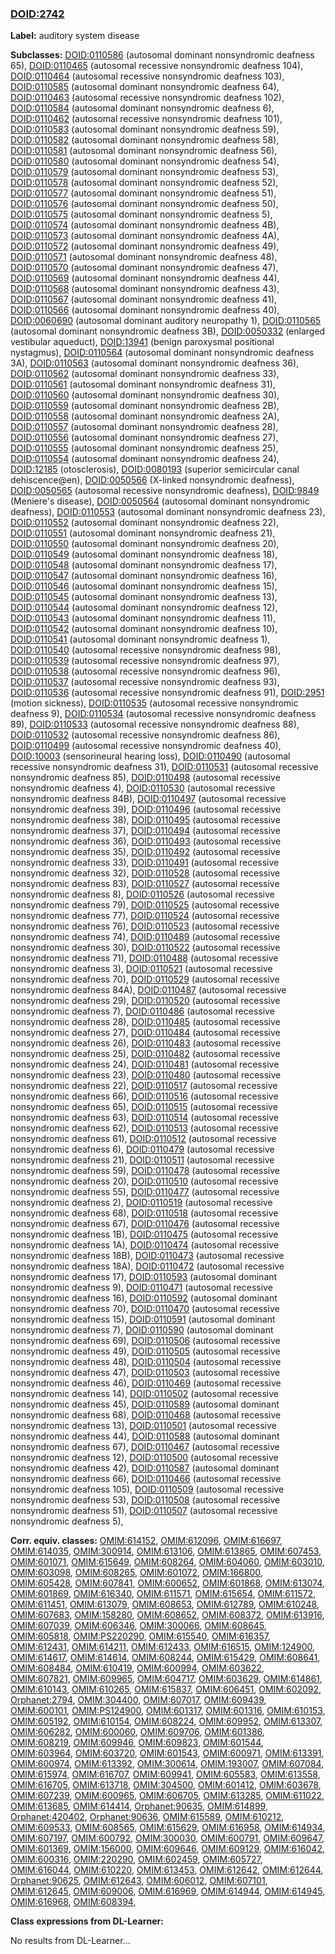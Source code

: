 
### [DOID:2742](http://purl.obolibrary.org/obo/DOID_2742)
**Label:** auditory system disease

**Subclasses:** [DOID:0110586](http://purl.obolibrary.org/obo/DOID_0110586) (autosomal dominant nonsyndromic deafness 65), [DOID:0110465](http://purl.obolibrary.org/obo/DOID_0110465) (autosomal recessive nonsyndromic deafness 104), [DOID:0110464](http://purl.obolibrary.org/obo/DOID_0110464) (autosomal recessive nonsyndromic deafness 103), [DOID:0110585](http://purl.obolibrary.org/obo/DOID_0110585) (autosomal dominant nonsyndromic deafness 64), [DOID:0110463](http://purl.obolibrary.org/obo/DOID_0110463) (autosomal recessive nonsyndromic deafness 102), [DOID:0110584](http://purl.obolibrary.org/obo/DOID_0110584) (autosomal dominant nonsyndromic deafness 6), [DOID:0110462](http://purl.obolibrary.org/obo/DOID_0110462) (autosomal recessive nonsyndromic deafness 101), [DOID:0110583](http://purl.obolibrary.org/obo/DOID_0110583) (autosomal dominant nonsyndromic deafness 59), [DOID:0110582](http://purl.obolibrary.org/obo/DOID_0110582) (autosomal dominant nonsyndromic deafness 58), [DOID:0110581](http://purl.obolibrary.org/obo/DOID_0110581) (autosomal dominant nonsyndromic deafness 56), [DOID:0110580](http://purl.obolibrary.org/obo/DOID_0110580) (autosomal dominant nonsyndromic deafness 54), [DOID:0110579](http://purl.obolibrary.org/obo/DOID_0110579) (autosomal dominant nonsyndromic deafness 53), [DOID:0110578](http://purl.obolibrary.org/obo/DOID_0110578) (autosomal dominant nonsyndromic deafness 52), [DOID:0110577](http://purl.obolibrary.org/obo/DOID_0110577) (autosomal dominant nonsyndromic deafness 51), [DOID:0110576](http://purl.obolibrary.org/obo/DOID_0110576) (autosomal dominant nonsyndromic deafness 50), [DOID:0110575](http://purl.obolibrary.org/obo/DOID_0110575) (autosomal dominant nonsyndromic deafness 5), [DOID:0110574](http://purl.obolibrary.org/obo/DOID_0110574) (autosomal dominant nonsyndromic deafness 4B), [DOID:0110573](http://purl.obolibrary.org/obo/DOID_0110573) (autosomal dominant nonsyndromic deafness 4A), [DOID:0110572](http://purl.obolibrary.org/obo/DOID_0110572) (autosomal dominant nonsyndromic deafness 49), [DOID:0110571](http://purl.obolibrary.org/obo/DOID_0110571) (autosomal dominant nonsyndromic deafness 48), [DOID:0110570](http://purl.obolibrary.org/obo/DOID_0110570) (autosomal dominant nonsyndromic deafness 47), [DOID:0110569](http://purl.obolibrary.org/obo/DOID_0110569) (autosomal dominant nonsyndromic deafness 44), [DOID:0110568](http://purl.obolibrary.org/obo/DOID_0110568) (autosomal dominant nonsyndromic deafness 43), [DOID:0110567](http://purl.obolibrary.org/obo/DOID_0110567) (autosomal dominant nonsyndromic deafness 41), [DOID:0110566](http://purl.obolibrary.org/obo/DOID_0110566) (autosomal dominant nonsyndromic deafness 40), [DOID:0060690](http://purl.obolibrary.org/obo/DOID_0060690) (autosomal dominant auditory neuropathy 1), [DOID:0110565](http://purl.obolibrary.org/obo/DOID_0110565) (autosomal dominant nonsyndromic deafness 3B), [DOID:0050332](http://purl.obolibrary.org/obo/DOID_0050332) (enlarged vestibular aqueduct), [DOID:13941](http://purl.obolibrary.org/obo/DOID_13941) (benign paroxysmal positional nystagmus), [DOID:0110564](http://purl.obolibrary.org/obo/DOID_0110564) (autosomal dominant nonsyndromic deafness 3A), [DOID:0110563](http://purl.obolibrary.org/obo/DOID_0110563) (autosomal dominant nonsyndromic deafness 36), [DOID:0110562](http://purl.obolibrary.org/obo/DOID_0110562) (autosomal dominant nonsyndromic deafness 33), [DOID:0110561](http://purl.obolibrary.org/obo/DOID_0110561) (autosomal dominant nonsyndromic deafness 31), [DOID:0110560](http://purl.obolibrary.org/obo/DOID_0110560) (autosomal dominant nonsyndromic deafness 30), [DOID:0110559](http://purl.obolibrary.org/obo/DOID_0110559) (autosomal dominant nonsyndromic deafness 2B), [DOID:0110558](http://purl.obolibrary.org/obo/DOID_0110558) (autosomal dominant nonsyndromic deafness 2A), [DOID:0110557](http://purl.obolibrary.org/obo/DOID_0110557) (autosomal dominant nonsyndromic deafness 28), [DOID:0110556](http://purl.obolibrary.org/obo/DOID_0110556) (autosomal dominant nonsyndromic deafness 27), [DOID:0110555](http://purl.obolibrary.org/obo/DOID_0110555) (autosomal dominant nonsyndromic deafness 25), [DOID:0110554](http://purl.obolibrary.org/obo/DOID_0110554) (autosomal dominant nonsyndromic deafness 24), [DOID:12185](http://purl.obolibrary.org/obo/DOID_12185) (otosclerosis), [DOID:0080193](http://purl.obolibrary.org/obo/DOID_0080193) (superior semicircular canal dehiscence@en), [DOID:0050566](http://purl.obolibrary.org/obo/DOID_0050566) (X-linked nonsyndromic deafness), [DOID:0050565](http://purl.obolibrary.org/obo/DOID_0050565) (autosomal recessive nonsyndromic deafness), [DOID:9849](http://purl.obolibrary.org/obo/DOID_9849) (Meniere's disease), [DOID:0050564](http://purl.obolibrary.org/obo/DOID_0050564) (autosomal dominant nonsyndromic deafness), [DOID:0110553](http://purl.obolibrary.org/obo/DOID_0110553) (autosomal dominant nonsyndromic deafness 23), [DOID:0110552](http://purl.obolibrary.org/obo/DOID_0110552) (autosomal dominant nonsyndromic deafness 22), [DOID:0110551](http://purl.obolibrary.org/obo/DOID_0110551) (autosomal dominant nonsyndromic deafness 21), [DOID:0110550](http://purl.obolibrary.org/obo/DOID_0110550) (autosomal dominant nonsyndromic deafness 20), [DOID:0110549](http://purl.obolibrary.org/obo/DOID_0110549) (autosomal dominant nonsyndromic deafness 18), [DOID:0110548](http://purl.obolibrary.org/obo/DOID_0110548) (autosomal dominant nonsyndromic deafness 17), [DOID:0110547](http://purl.obolibrary.org/obo/DOID_0110547) (autosomal dominant nonsyndromic deafness 16), [DOID:0110546](http://purl.obolibrary.org/obo/DOID_0110546) (autosomal dominant nonsyndromic deafness 15), [DOID:0110545](http://purl.obolibrary.org/obo/DOID_0110545) (autosomal dominant nonsyndromic deafness 13), [DOID:0110544](http://purl.obolibrary.org/obo/DOID_0110544) (autosomal dominant nonsyndromic deafness 12), [DOID:0110543](http://purl.obolibrary.org/obo/DOID_0110543) (autosomal dominant nonsyndromic deafness 11), [DOID:0110542](http://purl.obolibrary.org/obo/DOID_0110542) (autosomal dominant nonsyndromic deafness 10), [DOID:0110541](http://purl.obolibrary.org/obo/DOID_0110541) (autosomal dominant nonsyndromic deafness 1), [DOID:0110540](http://purl.obolibrary.org/obo/DOID_0110540) (autosomal recessive nonsyndromic deafness 98), [DOID:0110539](http://purl.obolibrary.org/obo/DOID_0110539) (autosomal recessive nonsyndromic deafness 97), [DOID:0110538](http://purl.obolibrary.org/obo/DOID_0110538) (autosomal recessive nonsyndromic deafness 96), [DOID:0110537](http://purl.obolibrary.org/obo/DOID_0110537) (autosomal recessive nonsyndromic deafness 93), [DOID:0110536](http://purl.obolibrary.org/obo/DOID_0110536) (autosomal recessive nonsyndromic deafness 91), [DOID:2951](http://purl.obolibrary.org/obo/DOID_2951) (motion sickness), [DOID:0110535](http://purl.obolibrary.org/obo/DOID_0110535) (autosomal recessive nonsyndromic deafness 9), [DOID:0110534](http://purl.obolibrary.org/obo/DOID_0110534) (autosomal recessive nonsyndromic deafness 89), [DOID:0110533](http://purl.obolibrary.org/obo/DOID_0110533) (autosomal recessive nonsyndromic deafness 88), [DOID:0110532](http://purl.obolibrary.org/obo/DOID_0110532) (autosomal recessive nonsyndromic deafness 86), [DOID:0110499](http://purl.obolibrary.org/obo/DOID_0110499) (autosomal recessive nonsyndromic deafness 40), [DOID:10003](http://purl.obolibrary.org/obo/DOID_10003) (sensorineural hearing loss), [DOID:0110490](http://purl.obolibrary.org/obo/DOID_0110490) (autosomal recessive nonsyndromic deafness 31), [DOID:0110531](http://purl.obolibrary.org/obo/DOID_0110531) (autosomal recessive nonsyndromic deafness 85), [DOID:0110498](http://purl.obolibrary.org/obo/DOID_0110498) (autosomal recessive nonsyndromic deafness 4), [DOID:0110530](http://purl.obolibrary.org/obo/DOID_0110530) (autosomal recessive nonsyndromic deafness 84B), [DOID:0110497](http://purl.obolibrary.org/obo/DOID_0110497) (autosomal recessive nonsyndromic deafness 39), [DOID:0110496](http://purl.obolibrary.org/obo/DOID_0110496) (autosomal recessive nonsyndromic deafness 38), [DOID:0110495](http://purl.obolibrary.org/obo/DOID_0110495) (autosomal recessive nonsyndromic deafness 37), [DOID:0110494](http://purl.obolibrary.org/obo/DOID_0110494) (autosomal recessive nonsyndromic deafness 36), [DOID:0110493](http://purl.obolibrary.org/obo/DOID_0110493) (autosomal recessive nonsyndromic deafness 35), [DOID:0110492](http://purl.obolibrary.org/obo/DOID_0110492) (autosomal recessive nonsyndromic deafness 33), [DOID:0110491](http://purl.obolibrary.org/obo/DOID_0110491) (autosomal recessive nonsyndromic deafness 32), [DOID:0110528](http://purl.obolibrary.org/obo/DOID_0110528) (autosomal recessive nonsyndromic deafness 83), [DOID:0110527](http://purl.obolibrary.org/obo/DOID_0110527) (autosomal recessive nonsyndromic deafness 8), [DOID:0110526](http://purl.obolibrary.org/obo/DOID_0110526) (autosomal recessive nonsyndromic deafness 79), [DOID:0110525](http://purl.obolibrary.org/obo/DOID_0110525) (autosomal recessive nonsyndromic deafness 77), [DOID:0110524](http://purl.obolibrary.org/obo/DOID_0110524) (autosomal recessive nonsyndromic deafness 76), [DOID:0110523](http://purl.obolibrary.org/obo/DOID_0110523) (autosomal recessive nonsyndromic deafness 74), [DOID:0110489](http://purl.obolibrary.org/obo/DOID_0110489) (autosomal recessive nonsyndromic deafness 30), [DOID:0110522](http://purl.obolibrary.org/obo/DOID_0110522) (autosomal recessive nonsyndromic deafness 71), [DOID:0110488](http://purl.obolibrary.org/obo/DOID_0110488) (autosomal recessive nonsyndromic deafness 3), [DOID:0110521](http://purl.obolibrary.org/obo/DOID_0110521) (autosomal recessive nonsyndromic deafness 70), [DOID:0110529](http://purl.obolibrary.org/obo/DOID_0110529) (autosomal recessive nonsyndromic deafness 84A), [DOID:0110487](http://purl.obolibrary.org/obo/DOID_0110487) (autosomal recessive nonsyndromic deafness 29), [DOID:0110520](http://purl.obolibrary.org/obo/DOID_0110520) (autosomal recessive nonsyndromic deafness 7), [DOID:0110486](http://purl.obolibrary.org/obo/DOID_0110486) (autosomal recessive nonsyndromic deafness 28), [DOID:0110485](http://purl.obolibrary.org/obo/DOID_0110485) (autosomal recessive nonsyndromic deafness 27), [DOID:0110484](http://purl.obolibrary.org/obo/DOID_0110484) (autosomal recessive nonsyndromic deafness 26), [DOID:0110483](http://purl.obolibrary.org/obo/DOID_0110483) (autosomal recessive nonsyndromic deafness 25), [DOID:0110482](http://purl.obolibrary.org/obo/DOID_0110482) (autosomal recessive nonsyndromic deafness 24), [DOID:0110481](http://purl.obolibrary.org/obo/DOID_0110481) (autosomal recessive nonsyndromic deafness 23), [DOID:0110480](http://purl.obolibrary.org/obo/DOID_0110480) (autosomal recessive nonsyndromic deafness 22), [DOID:0110517](http://purl.obolibrary.org/obo/DOID_0110517) (autosomal recessive nonsyndromic deafness 66), [DOID:0110516](http://purl.obolibrary.org/obo/DOID_0110516) (autosomal recessive nonsyndromic deafness 65), [DOID:0110515](http://purl.obolibrary.org/obo/DOID_0110515) (autosomal recessive nonsyndromic deafness 63), [DOID:0110514](http://purl.obolibrary.org/obo/DOID_0110514) (autosomal recessive nonsyndromic deafness 62), [DOID:0110513](http://purl.obolibrary.org/obo/DOID_0110513) (autosomal recessive nonsyndromic deafness 61), [DOID:0110512](http://purl.obolibrary.org/obo/DOID_0110512) (autosomal recessive nonsyndromic deafness 6), [DOID:0110479](http://purl.obolibrary.org/obo/DOID_0110479) (autosomal recessive nonsyndromic deafness 21), [DOID:0110511](http://purl.obolibrary.org/obo/DOID_0110511) (autosomal recessive nonsyndromic deafness 59), [DOID:0110478](http://purl.obolibrary.org/obo/DOID_0110478) (autosomal recessive nonsyndromic deafness 20), [DOID:0110510](http://purl.obolibrary.org/obo/DOID_0110510) (autosomal recessive nonsyndromic deafness 55), [DOID:0110477](http://purl.obolibrary.org/obo/DOID_0110477) (autosomal recessive nonsyndromic deafness 2), [DOID:0110519](http://purl.obolibrary.org/obo/DOID_0110519) (autosomal recessive nonsyndromic deafness 68), [DOID:0110518](http://purl.obolibrary.org/obo/DOID_0110518) (autosomal recessive nonsyndromic deafness 67), [DOID:0110476](http://purl.obolibrary.org/obo/DOID_0110476) (autosomal recessive nonsyndromic deafness 1B), [DOID:0110475](http://purl.obolibrary.org/obo/DOID_0110475) (autosomal recessive nonsyndromic deafness 1A), [DOID:0110474](http://purl.obolibrary.org/obo/DOID_0110474) (autosomal recessive nonsyndromic deafness 18B), [DOID:0110473](http://purl.obolibrary.org/obo/DOID_0110473) (autosomal recessive nonsyndromic deafness 18A), [DOID:0110472](http://purl.obolibrary.org/obo/DOID_0110472) (autosomal recessive nonsyndromic deafness 17), [DOID:0110593](http://purl.obolibrary.org/obo/DOID_0110593) (autosomal dominant nonsyndromic deafness 9), [DOID:0110471](http://purl.obolibrary.org/obo/DOID_0110471) (autosomal recessive nonsyndromic deafness 16), [DOID:0110592](http://purl.obolibrary.org/obo/DOID_0110592) (autosomal dominant nonsyndromic deafness 70), [DOID:0110470](http://purl.obolibrary.org/obo/DOID_0110470) (autosomal recessive nonsyndromic deafness 15), [DOID:0110591](http://purl.obolibrary.org/obo/DOID_0110591) (autosomal dominant nonsyndromic deafness 7), [DOID:0110590](http://purl.obolibrary.org/obo/DOID_0110590) (autosomal dominant nonsyndromic deafness 69), [DOID:0110506](http://purl.obolibrary.org/obo/DOID_0110506) (autosomal recessive nonsyndromic deafness 49), [DOID:0110505](http://purl.obolibrary.org/obo/DOID_0110505) (autosomal recessive nonsyndromic deafness 48), [DOID:0110504](http://purl.obolibrary.org/obo/DOID_0110504) (autosomal recessive nonsyndromic deafness 47), [DOID:0110503](http://purl.obolibrary.org/obo/DOID_0110503) (autosomal recessive nonsyndromic deafness 46), [DOID:0110469](http://purl.obolibrary.org/obo/DOID_0110469) (autosomal recessive nonsyndromic deafness 14), [DOID:0110502](http://purl.obolibrary.org/obo/DOID_0110502) (autosomal recessive nonsyndromic deafness 45), [DOID:0110589](http://purl.obolibrary.org/obo/DOID_0110589) (autosomal dominant nonsyndromic deafness 68), [DOID:0110468](http://purl.obolibrary.org/obo/DOID_0110468) (autosomal recessive nonsyndromic deafness 13), [DOID:0110501](http://purl.obolibrary.org/obo/DOID_0110501) (autosomal recessive nonsyndromic deafness 44), [DOID:0110588](http://purl.obolibrary.org/obo/DOID_0110588) (autosomal dominant nonsyndromic deafness 67), [DOID:0110467](http://purl.obolibrary.org/obo/DOID_0110467) (autosomal recessive nonsyndromic deafness 12), [DOID:0110500](http://purl.obolibrary.org/obo/DOID_0110500) (autosomal recessive nonsyndromic deafness 42), [DOID:0110587](http://purl.obolibrary.org/obo/DOID_0110587) (autosomal dominant nonsyndromic deafness 66), [DOID:0110466](http://purl.obolibrary.org/obo/DOID_0110466) (autosomal recessive nonsyndromic deafness 105), [DOID:0110509](http://purl.obolibrary.org/obo/DOID_0110509) (autosomal recessive nonsyndromic deafness 53), [DOID:0110508](http://purl.obolibrary.org/obo/DOID_0110508) (autosomal recessive nonsyndromic deafness 51), [DOID:0110507](http://purl.obolibrary.org/obo/DOID_0110507) (autosomal recessive nonsyndromic deafness 5), 

**Corr. equiv. classes:** [OMIM:614152](http://purl.obolibrary.org/obo/OMIM_614152), [OMIM:612096](http://purl.obolibrary.org/obo/OMIM_612096), [OMIM:616697](http://purl.obolibrary.org/obo/OMIM_616697), [OMIM:614035](http://purl.obolibrary.org/obo/OMIM_614035), [OMIM:300914](http://purl.obolibrary.org/obo/OMIM_300914), [OMIM:613106](http://purl.obolibrary.org/obo/OMIM_613106), [OMIM:613865](http://purl.obolibrary.org/obo/OMIM_613865), [OMIM:607453](http://purl.obolibrary.org/obo/OMIM_607453), [OMIM:601071](http://purl.obolibrary.org/obo/OMIM_601071), [OMIM:615649](http://purl.obolibrary.org/obo/OMIM_615649), [OMIM:608264](http://purl.obolibrary.org/obo/OMIM_608264), [OMIM:604060](http://purl.obolibrary.org/obo/OMIM_604060), [OMIM:603010](http://purl.obolibrary.org/obo/OMIM_603010), [OMIM:603098](http://purl.obolibrary.org/obo/OMIM_603098), [OMIM:608265](http://purl.obolibrary.org/obo/OMIM_608265), [OMIM:601072](http://purl.obolibrary.org/obo/OMIM_601072), [OMIM:166800](http://purl.obolibrary.org/obo/OMIM_166800), [OMIM:605428](http://purl.obolibrary.org/obo/OMIM_605428), [OMIM:607841](http://purl.obolibrary.org/obo/OMIM_607841), [OMIM:600652](http://purl.obolibrary.org/obo/OMIM_600652), [OMIM:601868](http://purl.obolibrary.org/obo/OMIM_601868), [OMIM:613074](http://purl.obolibrary.org/obo/OMIM_613074), [OMIM:601869](http://purl.obolibrary.org/obo/OMIM_601869), [OMIM:616340](http://purl.obolibrary.org/obo/OMIM_616340), [OMIM:611571](http://purl.obolibrary.org/obo/OMIM_611571), [OMIM:615654](http://purl.obolibrary.org/obo/OMIM_615654), [OMIM:611572](http://purl.obolibrary.org/obo/OMIM_611572), [OMIM:611451](http://purl.obolibrary.org/obo/OMIM_611451), [OMIM:613079](http://purl.obolibrary.org/obo/OMIM_613079), [OMIM:608653](http://purl.obolibrary.org/obo/OMIM_608653), [OMIM:612789](http://purl.obolibrary.org/obo/OMIM_612789), [OMIM:610248](http://purl.obolibrary.org/obo/OMIM_610248), [OMIM:607683](http://purl.obolibrary.org/obo/OMIM_607683), [OMIM:158280](http://purl.obolibrary.org/obo/OMIM_158280), [OMIM:608652](http://purl.obolibrary.org/obo/OMIM_608652), [OMIM:608372](http://purl.obolibrary.org/obo/OMIM_608372), [OMIM:613916](http://purl.obolibrary.org/obo/OMIM_613916), [OMIM:607039](http://purl.obolibrary.org/obo/OMIM_607039), [OMIM:606346](http://purl.obolibrary.org/obo/OMIM_606346), [OMIM:300066](http://purl.obolibrary.org/obo/OMIM_300066), [OMIM:608645](http://purl.obolibrary.org/obo/OMIM_608645), [OMIM:605818](http://purl.obolibrary.org/obo/OMIM_605818), [OMIM:PS220290](http://purl.obolibrary.org/obo/OMIM_PS220290), [OMIM:615540](http://purl.obolibrary.org/obo/OMIM_615540), [OMIM:616357](http://purl.obolibrary.org/obo/OMIM_616357), [OMIM:612431](http://purl.obolibrary.org/obo/OMIM_612431), [OMIM:614211](http://purl.obolibrary.org/obo/OMIM_614211), [OMIM:612433](http://purl.obolibrary.org/obo/OMIM_612433), [OMIM:616515](http://purl.obolibrary.org/obo/OMIM_616515), [OMIM:124900](http://purl.obolibrary.org/obo/OMIM_124900), [OMIM:614617](http://purl.obolibrary.org/obo/OMIM_614617), [OMIM:614614](http://purl.obolibrary.org/obo/OMIM_614614), [OMIM:608244](http://purl.obolibrary.org/obo/OMIM_608244), [OMIM:615429](http://purl.obolibrary.org/obo/OMIM_615429), [OMIM:608641](http://purl.obolibrary.org/obo/OMIM_608641), [OMIM:608484](http://purl.obolibrary.org/obo/OMIM_608484), [OMIM:610419](http://purl.obolibrary.org/obo/OMIM_610419), [OMIM:600994](http://purl.obolibrary.org/obo/OMIM_600994), [OMIM:603622](http://purl.obolibrary.org/obo/OMIM_603622), [OMIM:607821](http://purl.obolibrary.org/obo/OMIM_607821), [OMIM:609965](http://purl.obolibrary.org/obo/OMIM_609965), [OMIM:604717](http://purl.obolibrary.org/obo/OMIM_604717), [OMIM:603629](http://purl.obolibrary.org/obo/OMIM_603629), [OMIM:614861](http://purl.obolibrary.org/obo/OMIM_614861), [OMIM:610143](http://purl.obolibrary.org/obo/OMIM_610143), [OMIM:610265](http://purl.obolibrary.org/obo/OMIM_610265), [OMIM:615837](http://purl.obolibrary.org/obo/OMIM_615837), [OMIM:606451](http://purl.obolibrary.org/obo/OMIM_606451), [OMIM:602092](http://purl.obolibrary.org/obo/OMIM_602092), [Orphanet:2794](http://www.orpha.net/ORDO/Orphanet_2794), [OMIM:304400](http://purl.obolibrary.org/obo/OMIM_304400), [OMIM:607017](http://purl.obolibrary.org/obo/OMIM_607017), [OMIM:609439](http://purl.obolibrary.org/obo/OMIM_609439), [OMIM:600101](http://purl.obolibrary.org/obo/OMIM_600101), [OMIM:PS124900](http://purl.obolibrary.org/obo/OMIM_PS124900), [OMIM:601317](http://purl.obolibrary.org/obo/OMIM_601317), [OMIM:601316](http://purl.obolibrary.org/obo/OMIM_601316), [OMIM:610153](http://purl.obolibrary.org/obo/OMIM_610153), [OMIM:605192](http://purl.obolibrary.org/obo/OMIM_605192), [OMIM:610154](http://purl.obolibrary.org/obo/OMIM_610154), [OMIM:608224](http://purl.obolibrary.org/obo/OMIM_608224), [OMIM:609952](http://purl.obolibrary.org/obo/OMIM_609952), [OMIM:613307](http://purl.obolibrary.org/obo/OMIM_613307), [OMIM:606282](http://purl.obolibrary.org/obo/OMIM_606282), [OMIM:600060](http://purl.obolibrary.org/obo/OMIM_600060), [OMIM:609706](http://purl.obolibrary.org/obo/OMIM_609706), [OMIM:601386](http://purl.obolibrary.org/obo/OMIM_601386), [OMIM:608219](http://purl.obolibrary.org/obo/OMIM_608219), [OMIM:609946](http://purl.obolibrary.org/obo/OMIM_609946), [OMIM:609823](http://purl.obolibrary.org/obo/OMIM_609823), [OMIM:601544](http://purl.obolibrary.org/obo/OMIM_601544), [OMIM:603964](http://purl.obolibrary.org/obo/OMIM_603964), [OMIM:603720](http://purl.obolibrary.org/obo/OMIM_603720), [OMIM:601543](http://purl.obolibrary.org/obo/OMIM_601543), [OMIM:600971](http://purl.obolibrary.org/obo/OMIM_600971), [OMIM:613391](http://purl.obolibrary.org/obo/OMIM_613391), [OMIM:600974](http://purl.obolibrary.org/obo/OMIM_600974), [OMIM:613392](http://purl.obolibrary.org/obo/OMIM_613392), [OMIM:300614](http://purl.obolibrary.org/obo/OMIM_300614), [OMIM:193007](http://purl.obolibrary.org/obo/OMIM_193007), [OMIM:607084](http://purl.obolibrary.org/obo/OMIM_607084), [OMIM:615974](http://purl.obolibrary.org/obo/OMIM_615974), [OMIM:616707](http://purl.obolibrary.org/obo/OMIM_616707), [OMIM:609941](http://purl.obolibrary.org/obo/OMIM_609941), [OMIM:605583](http://purl.obolibrary.org/obo/OMIM_605583), [OMIM:613558](http://purl.obolibrary.org/obo/OMIM_613558), [OMIM:616705](http://purl.obolibrary.org/obo/OMIM_616705), [OMIM:613718](http://purl.obolibrary.org/obo/OMIM_613718), [OMIM:304500](http://purl.obolibrary.org/obo/OMIM_304500), [OMIM:601412](http://purl.obolibrary.org/obo/OMIM_601412), [OMIM:603678](http://purl.obolibrary.org/obo/OMIM_603678), [OMIM:607239](http://purl.obolibrary.org/obo/OMIM_607239), [OMIM:600965](http://purl.obolibrary.org/obo/OMIM_600965), [OMIM:606705](http://purl.obolibrary.org/obo/OMIM_606705), [OMIM:613285](http://purl.obolibrary.org/obo/OMIM_613285), [OMIM:611022](http://purl.obolibrary.org/obo/OMIM_611022), [OMIM:613685](http://purl.obolibrary.org/obo/OMIM_613685), [OMIM:614414](http://purl.obolibrary.org/obo/OMIM_614414), [Orphanet:90635](http://www.orpha.net/ORDO/Orphanet_90635), [OMIM:614899](http://purl.obolibrary.org/obo/OMIM_614899), [Orphanet:420402](http://www.orpha.net/ORDO/Orphanet_420402), [Orphanet:90636](http://www.orpha.net/ORDO/Orphanet_90636), [OMIM:615589](http://purl.obolibrary.org/obo/OMIM_615589), [OMIM:610212](http://purl.obolibrary.org/obo/OMIM_610212), [OMIM:609533](http://purl.obolibrary.org/obo/OMIM_609533), [OMIM:608565](http://purl.obolibrary.org/obo/OMIM_608565), [OMIM:615629](http://purl.obolibrary.org/obo/OMIM_615629), [OMIM:616958](http://purl.obolibrary.org/obo/OMIM_616958), [OMIM:614934](http://purl.obolibrary.org/obo/OMIM_614934), [OMIM:607197](http://purl.obolibrary.org/obo/OMIM_607197), [OMIM:600792](http://purl.obolibrary.org/obo/OMIM_600792), [OMIM:300030](http://purl.obolibrary.org/obo/OMIM_300030), [OMIM:600791](http://purl.obolibrary.org/obo/OMIM_600791), [OMIM:609647](http://purl.obolibrary.org/obo/OMIM_609647), [OMIM:601369](http://purl.obolibrary.org/obo/OMIM_601369), [OMIM:156000](http://purl.obolibrary.org/obo/OMIM_156000), [OMIM:609646](http://purl.obolibrary.org/obo/OMIM_609646), [OMIM:609129](http://purl.obolibrary.org/obo/OMIM_609129), [OMIM:616042](http://purl.obolibrary.org/obo/OMIM_616042), [OMIM:600316](http://purl.obolibrary.org/obo/OMIM_600316), [OMIM:220290](http://purl.obolibrary.org/obo/OMIM_220290), [OMIM:602459](http://purl.obolibrary.org/obo/OMIM_602459), [OMIM:605727](http://purl.obolibrary.org/obo/OMIM_605727), [OMIM:616044](http://purl.obolibrary.org/obo/OMIM_616044), [OMIM:610220](http://purl.obolibrary.org/obo/OMIM_610220), [OMIM:613453](http://purl.obolibrary.org/obo/OMIM_613453), [OMIM:612642](http://purl.obolibrary.org/obo/OMIM_612642), [OMIM:612644](http://purl.obolibrary.org/obo/OMIM_612644), [Orphanet:90625](http://www.orpha.net/ORDO/Orphanet_90625), [OMIM:612643](http://purl.obolibrary.org/obo/OMIM_612643), [OMIM:606012](http://purl.obolibrary.org/obo/OMIM_606012), [OMIM:607101](http://purl.obolibrary.org/obo/OMIM_607101), [OMIM:612645](http://purl.obolibrary.org/obo/OMIM_612645), [OMIM:609006](http://purl.obolibrary.org/obo/OMIM_609006), [OMIM:616969](http://purl.obolibrary.org/obo/OMIM_616969), [OMIM:614944](http://purl.obolibrary.org/obo/OMIM_614944), [OMIM:614945](http://purl.obolibrary.org/obo/OMIM_614945), [OMIM:616968](http://purl.obolibrary.org/obo/OMIM_616968), [OMIM:608394](http://purl.obolibrary.org/obo/OMIM_608394), 

**Class expressions from DL-Learner:**

No results from DL-Learner...



